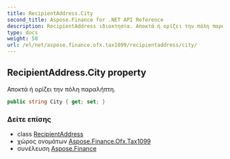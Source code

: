 ```yaml
---
title: RecipientAddress.City
second_title: Aspose.Finance for .NET API Reference
description: RecipientAddress ιδιοκτησία. Αποκτά ή ορίζει την πόλη παραλήπτη.
type: docs
weight: 50
url: /el/net/aspose.finance.ofx.tax1099/recipientaddress/city/
---
```

## RecipientAddress.City property

Αποκτά ή ορίζει την πόλη παραλήπτη.

```csharp
public string City { get; set; }
```

### Δείτε επίσης

* class [RecipientAddress](../)
* χώρος ονομάτων [Aspose.Finance.Ofx.Tax1099](../../recipientaddress/)
* συνέλευση [Aspose.Finance](../../../)


